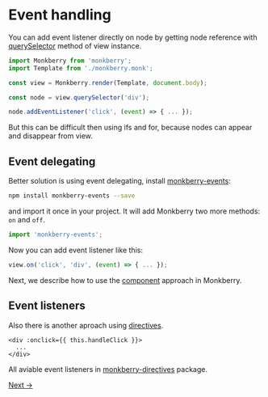 # Event handling

You can add event listener directly on node by getting node reference with [querySelector]() method of view instance. 

```js
import Monkberry from 'monkberry';
import Template from './monkberry.monk';

const view = Monkberry.render(Template, document.body);

const node = view.querySelector('div');

node.addEventListener('click', (event) => { ... });
```

But this can be difficult then using ifs and for, because nodes can appear and disappear from view.

## Event delegating

Better solution is using event delegating, install [monkberry-events](https://github.com/monkberry/events):

```bash
npm install monkberry-events --save
```

and import it once in your project. It will add Monkberry two more methods: `on` and `off`.

```js
import 'monkberry-events';
```

Now you can add event listener like this:

```js
view.on('click', 'div', (event) => { ... });
```

Next, we describe how to use the [component](components.md) approach in Monkberry.

## Event listeners

Also there is another aproach using [directives](directives.md).

```twig
<div :onclick={{ this.handleClick }}>
  ...
</div>
```

All aviable event listeners in [monkberry-directives](https://github.com/monkberry/directives) package.

[Next →](components.md)
